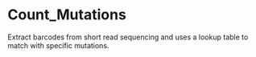 # Count_Mutations
 Extract barcodes from short read sequencing and uses a lookup table to match with specific mutations.
